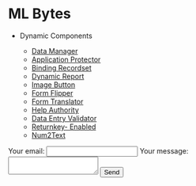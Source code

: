 # ML Bytes

- Dynamic Components

    - [Data Manager](data-manager/index.md)
	- [Application Protector](application-protector/index.md)
	- [Binding Recordset](binding-recordset/index.md)
	- [Dynamic Report](dynamic-report/index.md)
	- [Image Button](image-button/index.md)
	- [Form Flipper](form-flipper/index.md)
	- [Form Translator](form-translator/index.md)
	- [Help Authority](help-authority/index.md)
	- [Data Entry Validator](data-entry-validator/index.md)
	- [Returnkey- Enabled](returnkey-enabled/index.md)
	- [Num2Text](num2text/index.md)
	

<!-- modify this form HTML and place wherever you want your form -->
<form
  action="https://formspree.io/f/mnqlleyl"
  method="POST"
>
  <label>
    Your email:
    <input type="email" name="email">
  </label>
  <label>
    Your message:
    <textarea name="message"></textarea>
  </label>
  <!-- your other form fields go here -->
  <button type="submit">Send</button>
</form>